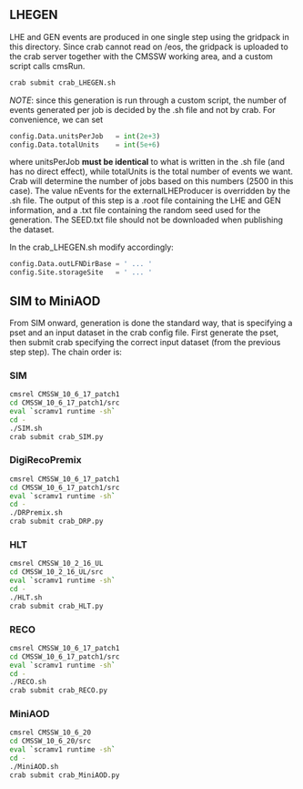 ## LHEGEN

LHE and GEN events are produced in one single step using the gridpack in this directory. 
Since crab cannot read on /eos, the gridpack is uploaded to the crab server together with the CMSSW working area, and a custom script calls cmsRun. 

```bash
crab submit crab_LHEGEN.sh
```

*NOTE*: since this generation is run through a custom script, the number of events generated per job is decided by the .sh file and not by crab. For convenience, we can set

```python
config.Data.unitsPerJob   = int(2e+3)
config.Data.totalUnits    = int(5e+6)
```

where unitsPerJob **must be identical** to what is written in the .sh file (and has no direct effect), while totalUnits is the total number of events we want. Crab will determine the number of jobs based on this numbers (2500 in this case). The value nEvents for the externalLHEProducer is overridden by the .sh file. 
The output of this step is a .root file containing the LHE and GEN information, and a .txt file containing the random seed used for the generation. The SEED.txt file should not be downloaded when publishing the dataset. 

In the crab_LHEGEN.sh modify accordingly:

```python
config.Data.outLFNDirBase = ' ... '
config.Site.storageSite   = ' ... '
```

## SIM to MiniAOD

From SIM onward, generation is done the standard way, that is specifying a pset and an input dataset in the crab config file. First generate the pset, then submit crab specifying the correct input dataset (from the previous step step). The chain order is:

### SIM

```bash
cmsrel CMSSW_10_6_17_patch1 
cd CMSSW_10_6_17_patch1/src
eval `scramv1 runtime -sh`
cd -
./SIM.sh
crab submit crab_SIM.py
```

### DigiRecoPremix

```bash
cmsrel CMSSW_10_6_17_patch1 
cd CMSSW_10_6_17_patch1/src
eval `scramv1 runtime -sh`
cd -
./DRPremix.sh
crab submit crab_DRP.py
```

### HLT

```bash
cmsrel CMSSW_10_2_16_UL
cd CMSSW_10_2_16_UL/src
eval `scramv1 runtime -sh`
cd -
./HLT.sh
crab submit crab_HLT.py
```

### RECO

```bash
cmsrel CMSSW_10_6_17_patch1 
cd CMSSW_10_6_17_patch1/src
eval `scramv1 runtime -sh`
cd -
./RECO.sh
crab submit crab_RECO.py
```

### MiniAOD

```bash
cmsrel CMSSW_10_6_20 
cd CMSSW_10_6_20/src
eval `scramv1 runtime -sh`
cd -
./MiniAOD.sh
crab submit crab_MiniAOD.py
```